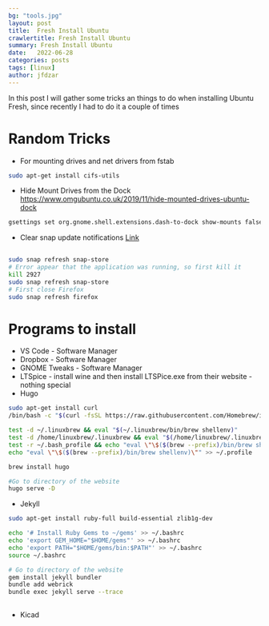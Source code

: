 ```yaml
---
bg: "tools.jpg"
layout: post
title:  Fresh Install Ubuntu
crawlertitle: Fresh Install Ubuntu
summary: Fresh Install Ubuntu
date:   2022-06-28
categories: posts
tags: [linux]
author: jfdzar
---
```


In this post I will gather some tricks an things to do when installing Ubuntu Fresh, since recently I had to do it a couple of times

# Random Tricks

* For mounting drives and net drivers from fstab
```bash
sudo apt-get install cifs-utils
```
* Hide Mount Drives from the Dock
https://www.omgubuntu.co.uk/2019/11/hide-mounted-drives-ubuntu-dock
```bash
gsettings set org.gnome.shell.extensions.dash-to-dock show-mounts false
```

* Clear snap update notifications [Link](https://askubuntu.com/questions/1412575/pending-update-of-snap-store)

```bash
 
sudo snap refresh snap-store
# Error appear that the application was running, so first kill it
kill 2927
sudo snap refresh snap-store
# First close Firefox
sudo snap refresh firefox
```

# Programs to install

* VS Code - Software Manager
* Dropbox - Software Manager
* GNOME Tweaks - Software Manager
* LTSpice - install wine and then install LTSPice.exe from their website - nothing special
* Hugo

```bash
sudo apt-get install curl
/bin/bash -c "$(curl -fsSL https://raw.githubusercontent.com/Homebrew/install/HEAD/install.sh)"

test -d ~/.linuxbrew && eval "$(~/.linuxbrew/bin/brew shellenv)"
test -d /home/linuxbrew/.linuxbrew && eval "$(/home/linuxbrew/.linuxbrew/bin/brew shellenv)"
test -r ~/.bash_profile && echo "eval \"\$($(brew --prefix)/bin/brew shellenv)\"" >> ~/.bash_profile
echo "eval \"\$($(brew --prefix)/bin/brew shellenv)\"" >> ~/.profile

brew install hugo

#Go to directory of the website
hugo serve -D
```
* Jekyll

```bash
sudo apt-get install ruby-full build-essential zlib1g-dev

echo '# Install Ruby Gems to ~/gems' >> ~/.bashrc
echo 'export GEM_HOME="$HOME/gems"' >> ~/.bashrc
echo 'export PATH="$HOME/gems/bin:$PATH"' >> ~/.bashrc
source ~/.bashrc

# Go to directory of the website
gem install jekyll bundler
bundle add webrick
bundle exec jekyll serve --trace
 
```

* Kicad



